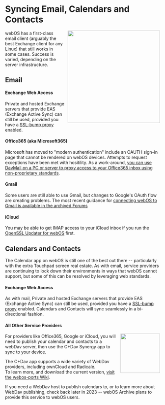 # Syncing Email, Calendars and Contacts

<img src="../images/touchpad-pim.png" align="right" width="300" style="width:300px; padding-left: 8px">

webOS has a first-class email client (arguably the best Exchange client for any Linux) that still works in some cases. Success is varied, depending on the server infrastructure.

## Email

#### Exchange Web Access

Private and hosted Exchange servers that provide EAS (Exchange Active Sync) can still be used, provided you have a [SSL-bump proxy](proxysetup.md) enabled.

#### Office365 (aka Microsoft365)

Microsoft has moved to "modern authentication" include an OAUTH sign-in page that cannot be rendered on webOS devices. Attempts to request exceptions have been met with hositility. As a work-around, <a href="https://davmail.sourceforge.net/" target="_blank">you can use DavMail on a PC or server to proxy access to your Office365 inbox using non-proprietary standards</a>.

#### Gmail

Some users are still able to use Gmail, but changes to Google's OAuth flow are creating problems. The most recent guidance for <a href="http://stacks.webosarchive.org/forums/Zero%20to%20Google%20in%202020%20-%20step%20by%20step%20-%20webOS%20Nation%20Forums.html" target="_blank">connecting webOS to Gmail is available in the archived Forums</a>

#### iCloud

You may be able to get IMAP access to your iCloud inbox if you run the [OpenSSL Updater for webOS](http://www.webosarchive.org/activation/org.webosinternals.openssl-updater_0.9.8-6_armv7.ipk) first.

## Calendars and Contacts

The Calendar app on webOS is still one of the best out there -- particularly with the extra Touchpad screen real estate. As with email, service providers are continuing to lock down their environments in ways that webOS cannot support, but some of this can be resolved by leveraging web standards.

#### Exchange Web Access

As with mail, Private and hosted Exchange servers that provide EAS (Exchange Active Sync) can still be used, provided you have a [SSL-bump proxy](proxysetup.md) enabled. Calendars and Contacts will sync seamlessly in a bi-directional fashion.

#### All Other Service Providers

<img src="../images/caldav.png" align="right" width="300" style="width:128px; padding-left: 8px">
For providers like Office365, Google or iCloud, you will need to publish your calendar and contacts to a webDav server, then use the C+Dav Synergy app to sync to your device.

The C+Dav app supports a wide variety of WebDav providers, including ownCloud and Radicale.<br>
To learn more, and download the current version, [visit the webos-ports Wiki](https://webos-ports.org/wiki/C%252B_Dav_Synergy_Connector).

If you need a WebDav host to publish calendars to, or to learn more about WebDav publishing, check back later in 2023 -- webOS Archive plans to provide this service to webOS users.